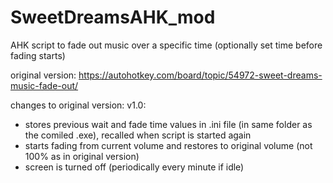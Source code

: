 # SweetDreamsAHK_mod
AHK script to fade out music over a specific time (optionally set time before fading starts)

original version:
https://autohotkey.com/board/topic/54972-sweet-dreams-music-fade-out/

changes to original version:
v1.0:
 - stores previous wait and fade time values in .ini file (in same folder as the comiled .exe), 
    recalled when script is started again
 - starts fading from current volume and restores to original volume (not 100% as in original version)
 - screen is turned off (periodically every minute if idle) 
